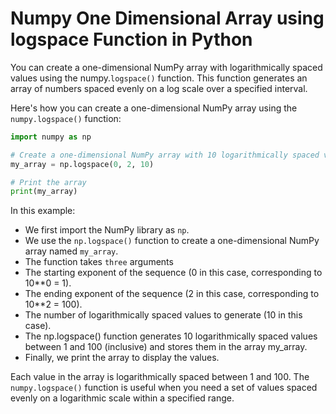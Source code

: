 # Numpy One Dimensional Array using logspace Function in Python

You can create a one-dimensional NumPy array with logarithmically spaced values using the numpy.`logspace()` function. This function generates an array of numbers spaced evenly on a log scale over a specified interval.

Here's how you can create a one-dimensional NumPy array using the `numpy.logspace()` function:

```python
import numpy as np

# Create a one-dimensional NumPy array with 10 logarithmically spaced values between 1 and 100
my_array = np.logspace(0, 2, 10)

# Print the array
print(my_array)
```

In this example:

- We first import the NumPy library as `np`.
- We use the `np.logspace()` function to create a one-dimensional NumPy array named `my_array`.
- The function takes `three` arguments
- The starting exponent of the sequence (0 in this case, corresponding to 10**0 = 1).
- The ending exponent of the sequence (2 in this case, corresponding to 10**2 = 100).
- The number of logarithmically spaced values to generate (10 in this case).
- The np.logspace() function generates 10 logarithmically spaced values between 1 and 100 (inclusive) and stores them in the array my_array.
- Finally, we print the array to display the values.


Each value in the array is logarithmically spaced between 1 and 100. The `numpy.logspace()` function is useful when you need a set of values spaced evenly on a logarithmic scale within a specified range.